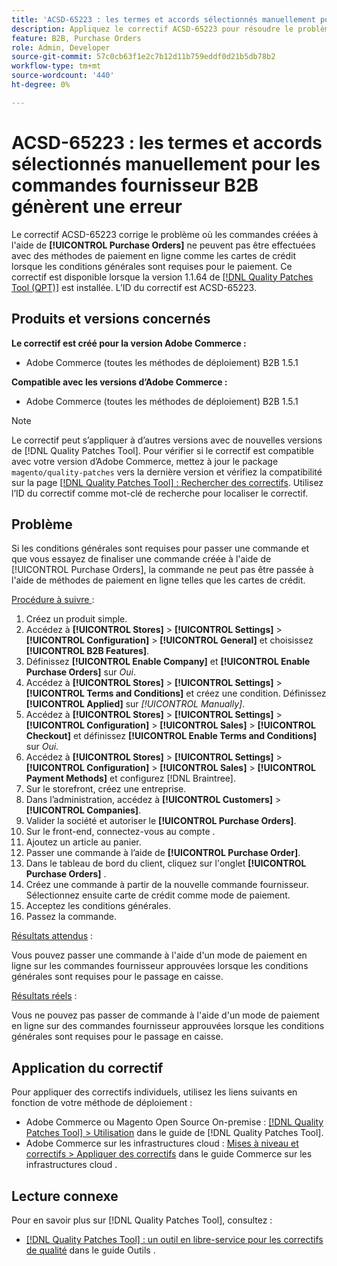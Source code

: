 ```yaml
---
title: 'ACSD-65223 : les termes et accords sélectionnés manuellement pour les commandes fournisseur B2B génèrent une erreur'
description: Appliquez le correctif ACSD-65223 pour résoudre le problème d'Adobe Commerce où les commandes créées à l'aide de [!UICONTROL Purchase Orders] ne peuvent pas être exécutées avec des méthodes de paiement en ligne telles que les cartes de crédit lorsque les conditions générales sont requises pour le paiement.
feature: B2B, Purchase Orders
role: Admin, Developer
source-git-commit: 57c0cb63f1e2c7b12d11b759eddf0d21b5db78b2
workflow-type: tm+mt
source-wordcount: '440'
ht-degree: 0%

---
```



# ACSD-65223 : les termes et accords sélectionnés manuellement pour les commandes fournisseur B2B génèrent une erreur

Le correctif ACSD-65223 corrige le problème où les commandes créées à l&#39;aide de **[!UICONTROL Purchase Orders]** ne peuvent pas être effectuées avec des méthodes de paiement en ligne comme les cartes de crédit lorsque les conditions générales sont requises pour le paiement. Ce correctif est disponible lorsque la version 1.1.64 de [[!DNL Quality Patches Tool (QPT)]](/help/tools/quality-patches-tool/quality-patches-tool-to-self-serve-quality-patches.md) est installée. L’ID du correctif est ACSD-65223.

## Produits et versions concernés

**Le correctif est créé pour la version Adobe Commerce :**

* Adobe Commerce (toutes les méthodes de déploiement) B2B 1.5.1

**Compatible avec les versions d’Adobe Commerce :**

* Adobe Commerce (toutes les méthodes de déploiement) B2B 1.5.1

>[!NOTE]
>
>Le correctif peut s’appliquer à d’autres versions avec de nouvelles versions de [!DNL Quality Patches Tool]. Pour vérifier si le correctif est compatible avec votre version d’Adobe Commerce, mettez à jour le package `magento/quality-patches` vers la dernière version et vérifiez la compatibilité sur la page [[!DNL Quality Patches Tool] : Rechercher des correctifs](https://experienceleague.adobe.com/tools/commerce-quality-patches/index.html?lang=fr). Utilisez l’ID du correctif comme mot-clé de recherche pour localiser le correctif.

## Problème

Si les conditions générales sont requises pour passer une commande et que vous essayez de finaliser une commande créée à l&#39;aide de [!UICONTROL Purchase Orders], la commande ne peut pas être passée à l&#39;aide de méthodes de paiement en ligne telles que les cartes de crédit.

<u>Procédure à suivre </u> :

1. Créez un produit simple.
1. Accédez à **[!UICONTROL Stores]** > **[!UICONTROL Settings]** > **[!UICONTROL Configuration]** > **[!UICONTROL General]** et choisissez **[!UICONTROL B2B Features]**.
1. Définissez **[!UICONTROL Enable Company]** et **[!UICONTROL Enable Purchase Orders]** sur *Oui*.
1. Accédez à **[!UICONTROL Stores]** > **[!UICONTROL Settings]** > **[!UICONTROL Terms and Conditions]** et créez une condition. Définissez **[!UICONTROL Applied]** sur *[!UICONTROL Manually]*.
1. Accédez à **[!UICONTROL Stores]** > **[!UICONTROL Settings]** > **[!UICONTROL Configuration]** > **[!UICONTROL Sales]** > **[!UICONTROL Checkout]** et définissez **[!UICONTROL Enable Terms and Conditions]** sur *Oui*.
1. Accédez à **[!UICONTROL Stores]** > **[!UICONTROL Settings]** > **[!UICONTROL Configuration]** > **[!UICONTROL Sales]** > **[!UICONTROL Payment Methods]** et configurez [!DNL Braintree].
1. Sur le storefront, créez une entreprise.
1. Dans l’administration, accédez à **[!UICONTROL Customers]** > **[!UICONTROL Companies]**.
1. Valider la société et autoriser le **[!UICONTROL Purchase Orders]**.
1. Sur le front-end, connectez-vous au compte .
1. Ajoutez un article au panier.
1. Passer une commande à l’aide de **[!UICONTROL Purchase Order]**.
1. Dans le tableau de bord du client, cliquez sur l&#39;onglet **[!UICONTROL Purchase Orders]** .
1. Créez une commande à partir de la nouvelle commande fournisseur. Sélectionnez ensuite carte de crédit comme mode de paiement.
1. Acceptez les conditions générales.
1. Passez la commande.

<u>Résultats attendus</u> :

Vous pouvez passer une commande à l&#39;aide d&#39;un mode de paiement en ligne sur les commandes fournisseur approuvées lorsque les conditions générales sont requises pour le passage en caisse.

<u>Résultats réels</u> :

Vous ne pouvez pas passer de commande à l&#39;aide d&#39;un mode de paiement en ligne sur des commandes fournisseur approuvées lorsque les conditions générales sont requises pour le passage en caisse.

## Application du correctif

Pour appliquer des correctifs individuels, utilisez les liens suivants en fonction de votre méthode de déploiement :

* Adobe Commerce ou Magento Open Source On-premise : [[!DNL Quality Patches Tool] > Utilisation](/help/tools/quality-patches-tool/usage.md) dans le guide de [!DNL Quality Patches Tool].
* Adobe Commerce sur les infrastructures cloud : [Mises à niveau et correctifs > Appliquer des correctifs](https://experienceleague.adobe.com/docs/commerce-cloud-service/user-guide/develop/upgrade/apply-patches.html?lang=fr) dans le guide Commerce sur les infrastructures cloud .

## Lecture connexe

Pour en savoir plus sur [!DNL Quality Patches Tool], consultez :

* [[!DNL Quality Patches Tool] : un outil en libre-service pour les correctifs de qualité](/help/tools/quality-patches-tool/quality-patches-tool-to-self-serve-quality-patches.md) dans le guide Outils .
